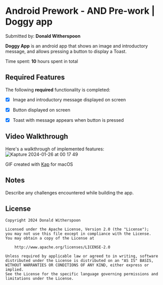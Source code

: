# Android Prework - AND Pre-work | Doggy app 

Submitted by: **Donald Witherspoon**

**Doggy App** is an android app that shows an image and introductory message, and allows pressing a button to display a Toast. 

Time spent: **10** hours spent in total

## Required Features

The following **required** functionality is completed:

* [x] Image and introductory message displayed on screen
* [x] Button displayed on screen
* [x] Toast with message appears when button is pressed 


## Video Walkthrough

Here's a walkthrough of implemented features:
![Kapture 2024-01-26 at 00 17 49](https://github.com/DonaldWorlds/AND102-Prework/assets/76827598/60b29614-bfbd-49b9-889c-b961b68c67a1)


<!-- Replace this with whatever GIF tool you used! -->
GIF created with 
[Kap](https://getkap.co/) for macOS



## Notes

Describe any challenges encountered while building the app.

## License

    Copyright 2024 Donald Witherspoon

    Licensed under the Apache License, Version 2.0 (the "License");
    you may not use this file except in compliance with the License.
    You may obtain a copy of the License at

        http://www.apache.org/licenses/LICENSE-2.0

    Unless required by applicable law or agreed to in writing, software
    distributed under the License is distributed on an "AS IS" BASIS,
    WITHOUT WARRANTIES OR CONDITIONS OF ANY KIND, either express or implied.
    See the License for the specific language governing permissions and
    limitations under the License.
